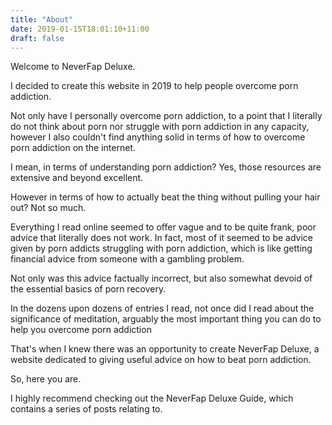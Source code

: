 ```yaml
---
title: "About"
date: 2019-01-15T18:01:10+11:00
draft: false
---
```


Welcome to NeverFap Deluxe.

I decided to create this website in 2019 to help people overcome porn addiction.

Not only have I personally overcome porn addiction, to a point that I literally do not think about porn nor struggle with porn addiction in any capacity, however I also couldn't find anything solid in terms of how to overcome porn addiction on the internet.

I mean, in terms of understanding porn addiction? Yes, those resources are extensive and beyond excellent. 

However in terms of how to actually beat the thing without pulling your hair out? Not so much. 

Everything I read online seemed to offer vague and to be quite frank, poor advice that literally does not work. In fact, most of it seemed to be advice given by porn addicts struggling with porn addiction, which is like getting financial advice from someone with a gambling problem.

Not only was this advice factually incorrect, but also somewhat devoid of the essential basics of porn recovery. 

In the dozens upon dozens of entries I read, not once did I read about the significance of meditation, arguably the most important thing you can do to help you overcome porn addiction

That's when I knew there was an opportunity to create NeverFap Deluxe, a website dedicated to giving useful advice on how to beat porn addiction. 

So, here you are. 

I highly recommend checking out the NeverFap Deluxe Guide, which contains a series of posts relating to. 
